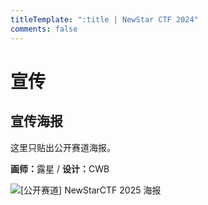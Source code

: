 ```yaml
---
titleTemplate: ":title | NewStar CTF 2024"
comments: false
---
```


<script setup>
import Container from '@/components/docs/Container.vue'
</script>

# 宣传

## 宣传海报

这里只贴出公开赛道海报。

<Container type='info'>

<strong>画师：</strong>露星 / <strong>设计：</strong>CWB
</Container>

<div style='display: grid; grid-auto-flow: column; grid-template-columns: repeat(2, 1fr);'>

<img src="/assets/images/External_NewStarCTF_2025_Poster.png" alt="[公开赛道] NewStarCTF 2025 海报">

<div></div>

</div>
